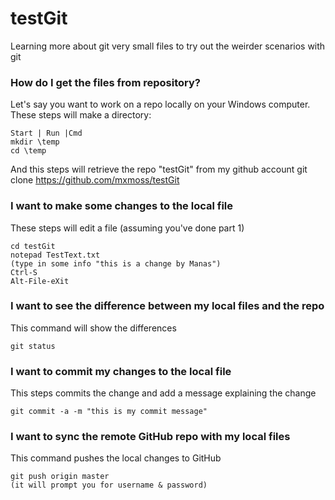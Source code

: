 # testGit
Learning more about git
very small files to try out the weirder scenarios with git

### How do I get the files from repository?<br/>
Let's say you want to work on a repo locally on your Windows computer. These steps will make a directory:
```DOS
Start | Run |Cmd
mkdir \temp
cd \temp
```

And this steps will retrieve the repo "testGit" from my github account
  git clone https://github.com/mxmoss/testGit

### I want to make some changes to the local file
These steps will edit a file (assuming you've done part 1)
```DOS
cd testGit
notepad TestText.txt
(type in some info "this is a change by Manas")
Ctrl-S
Alt-File-eXit
```

### I want to see the difference between my local files and the repo
This command will show the differences
```DOS
git status
```

### I want to commit my changes to the local file
This steps commits the change and add a message explaining the change
```DOS
git commit -a -m "this is my commit message"
```

### I want to sync the remote GitHub repo with my local files
This command pushes the local changes to GitHub
```DOS
git push origin master
(it will prompt you for username & password)
```

